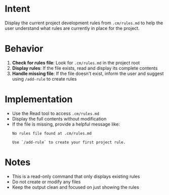 # Intent

Display the current project development rules from `.cm/rules.md` to help the user understand what rules are currently in place for the project.

# Behavior

1. **Check for rules file**: Look for `.cm/rules.md` in the project root
2. **Display rules**: If the file exists, read and display its complete contents
3. **Handle missing file**: If the file doesn't exist, inform the user and suggest using `/add-rule` to create rules

# Implementation

- Use the Read tool to access `.cm/rules.md`
- Display the full contents without modification
- If the file is missing, provide a helpful message like:
  ```
  No rules file found at .cm/rules.md

  Use `/add-rule` to create your first project rule.
  ```

# Notes

- This is a read-only command that only displays existing rules
- Do not create or modify any files
- Keep the output clean and focused on just showing the rules
